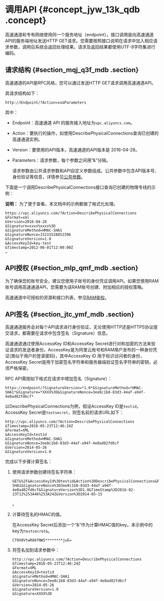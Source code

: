 # 调用API {#concept_jyw_13k_qdb .concept}

高速通道和专有网络使用同一个服务地址（endpoint）。接口调用是向高速通道API的服务端地址发送HTTP GET请求。您需要按照接口说明在请求中加入相应请求参数，调用后系统会返回处理结果。请求及返回结果都使用UTF-8字符集进行编码。

## 请求结构 {#section_mqj_q3f_mdb .section}

高速通道的API是RPC风格，您可以通过发送HTTP GET请求调用高速通道API。

其请求结构如下：

``` {#codeblock_g6s_y8b_t7d}
http://Endpoint/?Action=xx&Parameters
```

其中：

-   Endpoint：高速通道 API 的服务接入地址为`vpc.aliyuncs.com`。
-   Action：要执行的操作，如使用DescribePhysicalConnections查询已创建的高速通道实例。
-   Version：要使用的API版本，高速通道的API版本是 2016-04-28。
-   Parameters：请求参数，每个参数之间用“&”分隔。

    请求参数由公共请求参数和API自定义参数组成。公共参数中包含API版本号、身份验证等信息，详情参见[公共参数](../../../../intl.zh-CN/API参考/公共参数.md#)。


下面是一个调用DescribePhysicalConnections接口查询已创建的物理专线的示例：

**说明：** 为了便于查看，本文档中的示例都做了格式化处理。

``` {#codeblock_0cy_n0o_m3g}
https://vpc.aliyuncs.com/?Action=DescribePhysicalConnections
&Format=xml
&Version=2016-04-28
&Signature=xxxx%xxxx%3D
&SignatureMethod=HMAC-SHA1
&SignatureNonce=15215528852396
&SignatureVersion=1.0
&AccessKeyId=key-test
&Timestamp=2012-06-01T12:00:00Z
…
```

## API授权 {#section_mlp_qmf_mdb .section}

为了确保您的账号安全，建议您使用子账号的身份凭证调用API。如果您使用RAM账号调用高速通道API，您需要为该RAM账号创建、附加相应的授权策略。

高速通道中可授权的资源和接口列表，参见[RAM鉴权](../../../../intl.zh-CN/API参考/RAM鉴权.md#)。

## API签名 {#section_jtc_ymf_mdb .section}

高速通道服务会对每个API请求进行身份验证，无论使用HTTP还是HTTPS协议提交请求，都需要在请求中包含签名（Signature）信息。

高速通道通过使用AccessKey ID和AccessKey Secret进行对称加密的方法来验证请求的发送者身份。AccessKey是为阿里云账号和RAM用户发布的一种身份凭证\(类似于用户的登录密码\)，其中AccessKey ID 用于标识访问者的身份，AccessKey Secret是用于加密签名字符串和服务器端验证签名字符串的密钥，必须严格保密。

RPC API需按如下格式在请求中增加签名（Signature）：

`https://endpoint/?SignatureVersion=*1.0*&SignatureMethod=*HMAC-SHA1*&Signature=*XXXX%3D&SignatureNonce=3ee8c1b8-83d3-44af-a94f-4e0ad82fd6cf*`

以DescribePhysicalConnections为例，假设AccessKey ID是`testid`， AccessKey Secret是`testsecret`，则签名前的请求URL如下：

``` {#codeblock_f3a_43r_uzh}
http://vpc.aliyuncs.com/?Action=DescribePhysicalConnections
&Timestamp=2016-05-23T12:46:24Z
&Format=XML
&AccessKeyId=testid
&SignatureMethod=HMAC-SHA1
&SignatureNonce=3ee8c1b8-83d3-44af-a94f-4e0ad82fd6cf
&Version=2014-05-26
&SignatureVersion=1.0
```

完成以下步骤计算签名：

1.  使用请求参数创建待签名字符串：

    ``` {#codeblock_439_jnb_rmh}
    GET&%2F&AccessKeyId%3Dtestid&Action%3DDescribePhysicalConnections&Format%3DXML&SignatureMethod%3DHMAC-SHA1&SignatureNonce%3D3ee8c1b8-83d3-44af-a94f-4e0ad82fd6cf&SignatureVersion%3D1.0&TimeStamp%3D2016-02-23T12%253A46%253A24Z&Version%3D2014-05-15
    ```

    。

2.  计算待签名的HMAC的值。

    在AccessKey Secret后添加一个“&”作为计算HMAC值的key。本示例中的key为`testsecret&`。

    ``` {#codeblock_q24_6hl_t1s}
    CT9X0VtwR86fNWS********juE=
    ```

3.  将签名加到请求参数中：

    ``` {#codeblock_yju_9ve_q5d}
    http://vpc.aliyuncs.com/?Action=DescribePhysicalConnections
    &Timestamp=2016-05-23T12:46:24Z
    &Format=XML
    &AccessKeyId=testid
    &SignatureMethod=HMAC-SHA1
    &SignatureNonce=3ee8c1b8-83d3-44af-a94f-4e0ad82fd6cf
    &Version=2014-05-26
    &SignatureVersion=1.0
    &Signature=XXXX%3D
    ```



